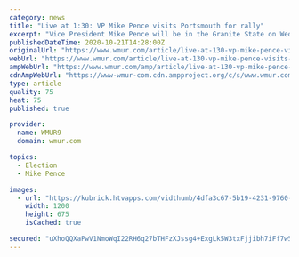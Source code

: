 ```yaml
---
category: news
title: "Live at 1:30: VP Mike Pence visits Portsmouth for rally"
excerpt: "Vice President Mike Pence will be in the Granite State on Wednesday for a campaign event. He is scheduled to speak to supporters at a rally in Portsmouth at 1:30 p.m. The event will be streamed live above this article on WMUR."
publishedDateTime: 2020-10-21T14:28:00Z
originalUrl: "https://www.wmur.com/article/live-at-130-vp-mike-pence-visits-portsmouth-for-rally/34437499"
webUrl: "https://www.wmur.com/article/live-at-130-vp-mike-pence-visits-portsmouth-for-rally/34437499"
ampWebUrl: "https://www.wmur.com/amp/article/live-at-130-vp-mike-pence-visits-portsmouth-for-rally/34437499"
cdnAmpWebUrl: "https://www-wmur-com.cdn.ampproject.org/c/s/www.wmur.com/amp/article/live-at-130-vp-mike-pence-visits-portsmouth-for-rally/34437499"
type: article
quality: 75
heat: 75
published: true

provider:
  name: WMUR9
  domain: wmur.com

topics:
  - Election
  - Mike Pence

images:
  - url: "https://kubrick.htvapps.com/vidthumb/4dfa3c67-5b19-4231-9760-11d8900b7c67/4dfa3c67-5b19-4231-9760-11d8900b7c67_image.jpg?crop=1xw:1.0xh;center,top&resize=1200:*"
    width: 1200
    height: 675
    isCached: true

secured: "uXhoQQXaPwV1NmoWqI22RH6q27bTHFzXJssg4+ExgLk5W3txFjjibh7iFf7w53LfzwSuxQnAnq/rygGaIiJGPz7xG9LXW/TT0LZrc13VF+Mv9HrSDbhUSnunDwXiFawCbTmMOnEAxM1ROxn83VqC7LaKeK001+lHMBZY8VRtLNMz2ngoukrQm2BjTWY+YmWjxJN7s6+Wy74/JVMn+rcSGHPTdulCc7MwxZSJN6JjBM1Zd84rRDYsIZ+Lem4t7fbDc44bZ/wY5YU0y6XNXFvah6juakXy2SB9kq2tAbTUuqBrhgewSu+IuIzXMt+wJuH3VfKC53EIyt6z6xblDOfNDFwaU7nnpjadvQ1qLgFGht4=;p7U5kMa7GUFPEeMmgavRzA=="
---
```


